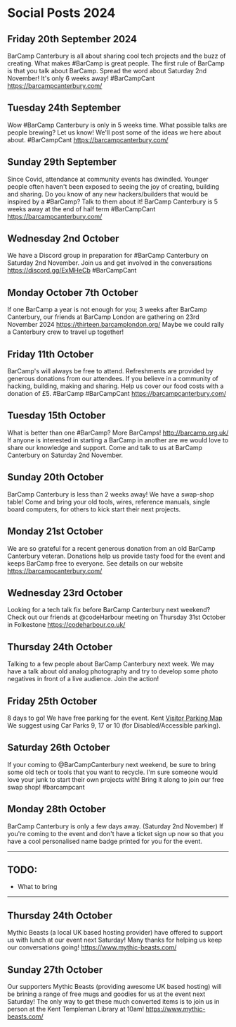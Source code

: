 Social Posts 2024
=================

## Friday 20th September 2024
BarCamp Canterbury is all about sharing cool tech projects and the buzz of creating. 
What makes #BarCamp is great people. 
The first rule of BarCamp is that you talk about BarCamp. 
Spread the word about Saturday 2nd November! It's only 6 weeks away!
#BarCampCant https://barcampcanterbury.com/

## Tuesday 24th September
Wow #BarCamp Canterbury is only in 5 weeks time. 
What possible talks are people brewing? 
Let us know! We'll post some of the ideas we here about about.
#BarCampCant https://barcampcanterbury.com/

## Sunday 29th September
Since Covid, attendance at community events has dwindled. 
Younger people often haven't been exposed to seeing the joy of creating, building and sharing. 
Do you know of any new hackers/builders that would be inspired by a #BarCamp? 
Talk to them about it!
BarCamp Canterbury is 5 weeks away at the end of half term
#BarCampCant https://barcampcanterbury.com/

## Wednesday 2nd October
We have a Discord group in preparation for #BarCamp Canterbury on Saturday 2nd November. 
Join us and get involved in the conversations 
https://discord.gg/ExMHeCb
#BarCampCant

## Monday October 7th October
If one BarCamp a year is not enough for you; 3 weeks after BarCamp Canterbury, our friends at BarCamp London are gathering on 23rd November 2024 https://thirteen.barcamplondon.org/ 
Maybe we could rally a Canterbury crew to travel up together!


## Friday 11th October
BarCamp's will always be free to attend. 
Refreshments are provided by generous donations from our attendees.
If you believe in a community of hacking, building, making and sharing. Help us cover our food costs with a donation of £5.
#BarCamp #BarCampCant https://barcampcanterbury.com/


## Tuesday 15th October
What is better than one #BarCamp? More BarCamps! http://barcamp.org.uk/
If anyone is interested in starting a BarCamp in another are we would love to share our knowledge and support.
Come and talk to us at BarCamp Canterbury on Saturday 2nd November.


## Sunday 20th October
BarCamp Canterbury is less than 2 weeks away!
We have a swap-shop table! Come and bring your old tools, wires, reference manuals, single board computers, for others to kick start their next projects.


## Monday 21st October
We are so grateful for a recent generous donation from an old BarCamp Canterbury veteran.  Donations help us provide tasty food for the event and keeps BarCamp free to everyone. See details on our website https://barcampcanterbury.com/

## Wednesday 23rd October
Looking for a tech talk fix before BarCamp Canterbury next weekend? Check out our friends at @codeHarbour meeting on Thursday 31st October in Folkestone https://codeharbour.co.uk/

## Thursday 24th October
Talking to a few people about BarCamp Canterbury next week. We may have a talk about old analog photography and try to develop some photo negatives in front of a live audience. Join the action!

## Friday 25th October
8 days to go! We have free parking for the event.
Kent <a href="https://media.www.kent.ac.uk/se/5893/visitor-parking-map.pdf">Visitor Parking Map</a>
We suggest using Car Parks 9, 17 or 10 (for Disabled/Accessible parking)</a>.


## Saturday 26th October
If your coming to @BarCampCanterbury next weekend, be sure to bring some old tech or tools that you want to recycle. I'm sure someone would love your junk to start their own projects with! Bring it along to join our free swap shop! #barcampcant


## Monday 28th October
BarCamp Canterbury is only a few days away. (Saturday 2nd November)
If you're coming to the event and don't have a ticket sign up now so that you have a cool personalised name badge printed for you for the event.

---

## TODO:
* What to bring

---

## Thursday 24th October
Mythic Beasts (a local UK based hosting provider) have offered to support us with lunch at our event next Saturday!
Many thanks for helping us keep our conversations going!
https://www.mythic-beasts.com/

## Sunday 27th October
Our supporters Mythic Beasts (providing awesome UK based hosting) will be brining a range of free mugs and goodies for us at the event next Saturday!
The only way to get these much converted items is to join us in person at the Kent Templeman Library at 10am!
https://www.mythic-beasts.com/